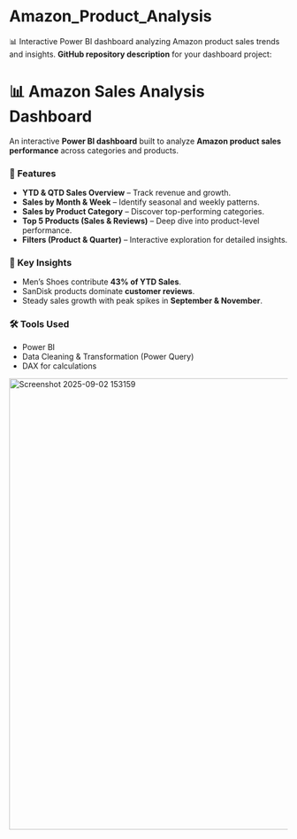 # Amazon_Product_Analysis
📊 Interactive Power BI dashboard analyzing Amazon product sales trends and insights.
 **GitHub repository description** for your dashboard project:

# 📊 Amazon Sales Analysis Dashboard

An interactive **Power BI dashboard** built to analyze **Amazon product sales performance** across categories and products.

### 🔎 Features

* **YTD & QTD Sales Overview** – Track revenue and growth.
* **Sales by Month & Week** – Identify seasonal and weekly patterns.
* **Sales by Product Category** – Discover top-performing categories.
* **Top 5 Products (Sales & Reviews)** – Deep dive into product-level performance.
* **Filters (Product & Quarter)** – Interactive exploration for detailed insights.

### 📌 Key Insights

* Men’s Shoes contribute **43% of YTD Sales**.
* SanDisk products dominate **customer reviews**.
* Steady sales growth with peak spikes in **September & November**.

### 🛠️ Tools Used

* Power BI
* Data Cleaning & Transformation (Power Query)
* DAX for calculations

<img width="1551" height="815" alt="Screenshot 2025-09-02 153159" src="https://github.com/user-attachments/assets/f3d872d1-19d9-4dd2-8cb0-e96757b3dbc0" />

